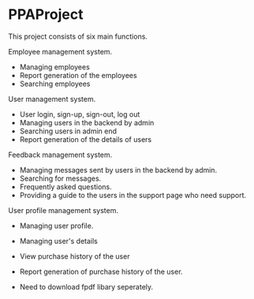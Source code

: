 # PPAProject
This project consists of six main functions.

Employee management system.
* Managing employees
* Report generation of the employees
* Searching employees

User management system.
* User login, sign-up, sign-out, log out
* Managing users in the backend by admin
* Searching users in admin end
* Report generation of the details of users


Feedback management system.
* Managing messages sent by users in the backend by admin.
* Searching for messages.
* Frequently asked questions.
* Providing a guide to the users in the support page who need support.

User profile management system.
* Managing user profile.
* Managing user's details
* View purchase history of the user
* Report generation of purchase history of the user.

* Need to download fpdf libary seperately.
